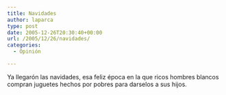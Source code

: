 ```yaml
---
title: Navidades
author: laparca
type: post
date: 2005-12-26T20:30:40+00:00
url: /2005/12/26/navidades/
categories:
  - Opinión

---
```

Ya llegarón las navidades, esa feliz época en la que ricos hombres blancos compran juguetes hechos por pobres para darselos a sus hijos.